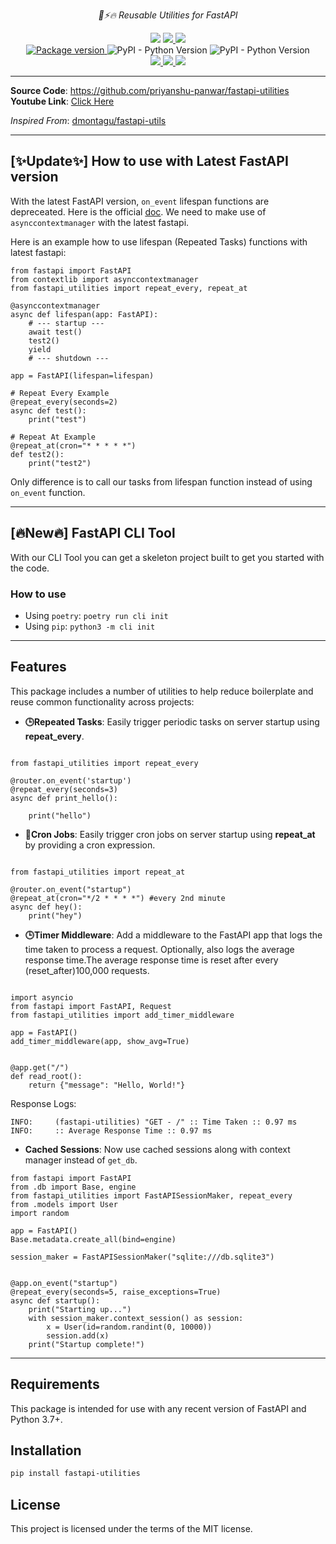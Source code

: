 <p align="center">
    <em>🎨⚡️🔥 Reusable Utilities for FastAPI</em>
</p>
<p align="center">
<img src="https://img.shields.io/github/last-commit/priyanshu-panwar/fastapi-utilities.svg" />
<a href="https://github.com/priyanshu-panwar/fastapi-utilities/actions/workflows/build.yaml" > 
 <img src="https://github.com/priyanshu-panwar/fastapi-utilities/actions/workflows/build.yaml/badge.svg"/> 
 </a>
<a href="https://codecov.io/gh/priyanshu-panwar/fastapi-utilities" > 
 <img src="https://codecov.io/gh/priyanshu-panwar/fastapi-utilities/graph/badge.svg?token=8ACG93WM6I"/> 
 </a>
<br />
<a href="https://pypi.org/project/fastapi-utilities" target="_blank">
<img src="https://badge.fury.io/py/fastapi-utilities.svg" alt="Package version">
</a>
<img alt="PyPI - Python Version" src="https://img.shields.io/pypi/pyversions/fastapi-utilities">
<img alt="PyPI - Python Version" src="https://img.shields.io/github/license/priyanshu-panwar/fastapi-utilities.svg">
<br />
<a href="https://pepy.tech/project/fastapi-utilities" > 
 <img src="https://static.pepy.tech/badge/fastapi-utilities"/> 
 </a>
<a href="https://pepy.tech/project/fastapi-utilities" > 
 <img src="https://static.pepy.tech/badge/fastapi-utilities/month"/> 
 </a>
<a href="https://pepy.tech/project/fastapi-utilities" > 
 <img src="https://static.pepy.tech/badge/fastapi-utilities/week"/> 
 </a>
</p>


---

**Source Code**: <a href="https://github.com/priyanshu-panwar/fastapi-utilities" target="_blank">https://github.com/priyanshu-panwar/fastapi-utilities</a>  
**Youtube Link**: [Click Here](https://youtu.be/ZIggeTU8JhQ?si=SO1B0Is0RdXDkbCa)

*Inspired From*: <a href="https://github.com/dmontagu/fastapi-utils" target="_blank">dmontagu/fastapi-utils</a>

---

## [✨Update✨] How to use with Latest FastAPI version
With the latest FastAPI version, `on_event` lifespan functions are depreceated. Here is the official [doc](https://fastapi.tiangolo.com/advanced/events/#async-context-manager).
We need to make use of `asynccontextmanager` with the latest fastapi.

Here is an example how to use lifespan (Repeated Tasks) functions with latest fastapi:

```
from fastapi import FastAPI
from contextlib import asynccontextmanager
from fastapi_utilities import repeat_every, repeat_at

@asynccontextmanager
async def lifespan(app: FastAPI):
    # --- startup ---
    await test()
    test2()
    yield
    # --- shutdown ---

app = FastAPI(lifespan=lifespan)

# Repeat Every Example
@repeat_every(seconds=2)
async def test():
    print("test")

# Repeat At Example
@repeat_at(cron="* * * * *")
def test2():
    print("test2")
```

Only difference is to call our tasks from lifespan function instead of using `on_event` function.

---

## [🔥New🔥] FastAPI CLI Tool

With our CLI Tool you can get a skeleton project built to get you started with the code.

### How to use
- Using `poetry`: `poetry run cli init`
- Using `pip`: `python3 -m cli init`

---

## Features

This package includes a number of utilities to help reduce boilerplate and reuse common functionality across projects:

* **🕒Repeated Tasks**: Easily trigger periodic tasks on server startup using **repeat_every**.

```

from fastapi_utilities import repeat_every

@router.on_event('startup')
@repeat_every(seconds=3)
async def print_hello():

    print("hello")
```

* **👷Cron Jobs**: Easily trigger cron jobs on server startup using **repeat_at** by providing a cron expression.

```

from fastapi_utilities import repeat_at

@router.on_event("startup")
@repeat_at(cron="*/2 * * * *") #every 2nd minute
async def hey():
    print("hey")

```

* **🕒Timer Middleware**: Add a middleware to the FastAPI app that logs the time taken to process a request. Optionally, also logs the average response time.The average response time is reset after every (reset_after)100,000 requests.


```

import asyncio
from fastapi import FastAPI, Request
from fastapi_utilities import add_timer_middleware

app = FastAPI()
add_timer_middleware(app, show_avg=True)


@app.get("/")
def read_root():
    return {"message": "Hello, World!"}

```

Response Logs: 
```
INFO:     (fastapi-utilities) "GET - /" :: Time Taken :: 0.97 ms
INFO:     :: Average Response Time :: 0.97 ms
```


* **Cached Sessions**: Now use cached sessions along with context manager instead of `get_db`.

```
from fastapi import FastAPI
from .db import Base, engine
from fastapi_utilities import FastAPISessionMaker, repeat_every
from .models import User
import random

app = FastAPI()
Base.metadata.create_all(bind=engine)

session_maker = FastAPISessionMaker("sqlite:///db.sqlite3")


@app.on_event("startup")
@repeat_every(seconds=5, raise_exceptions=True)
async def startup():
    print("Starting up...")
    with session_maker.context_session() as session:
        x = User(id=random.randint(0, 10000))
        session.add(x)
    print("Startup complete!")

```


---


## Requirements

This package is intended for use with any recent version of FastAPI and Python 3.7+.

## Installation

```bash
pip install fastapi-utilities
```

## License

This project is licensed under the terms of the MIT license.

